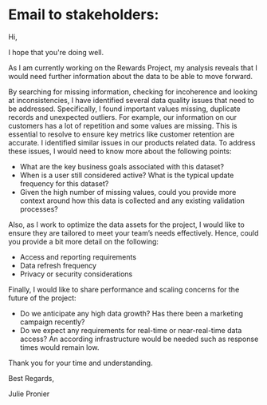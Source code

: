 # Email to stakeholders:


Hi, 

I hope that you're doing well. 

As I am currently working on the Rewards Project, my analysis reveals that I would need further information about the data to be able to move forward. 

By searching for missing information, checking for incoherence and looking at inconsistencies, I have identified several data quality issues that need to be addressed. Specifically, I found important values missing, duplicate records and unexpected outliers. For example, our information on our customers has a lot of repetition and some values are missing. This is essential to resolve to ensure key metrics like customer retention are accurate. I identified similar issues in our products related data.
To address these issues, I would need to know more about the following points: 
- What are the key business goals associated with this dataset?
- When is a user still considered active? What is the typical update frequency for this dataset?
- Given the high number of missing values, could you provide more context around how this data is collected and any existing validation processes?


Also, as I work to optimize the data assets for the project, I would like to ensure they are tailored to meet your team’s needs effectively. 
Hence, could you provide a bit more detail on the following:
- Access and reporting requirements
- Data refresh frequency
- Privacy or security considerations

Finally, I would like to share performance and scaling concerns for the future of the project:
- Do we anticipate any high data growth? Has there been a marketing campaign recently?
- Do we expect any requirements for real-time or near-real-time data access? An according infrastructure would be needed such as response times would remain low.


Thank you for your time and understanding.


Best Regards,

Julie Pronier





